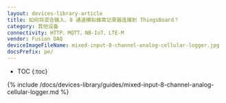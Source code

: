 ```yaml
---
layout: devices-library-article
title: 如何将混合输入、8 通道模拟蜂窝记录器连接到 ThingsBoard？
category: 其他设备
connectivity: HTTP、MQTT、NB-IoT、LTE-M
vendor: Fusion DAQ
deviceImageFileName: mixed-input-8-channel-analog-cellular-logger.jpg
docsPrefix: pe/
---
```


* TOC
{:toc}

{% include /docs/devices-library/guides/mixed-input-8-channel-analog-cellular-logger.md %}